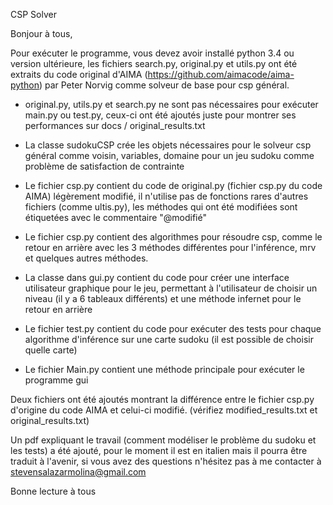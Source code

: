 CSP Solver 

Bonjour à tous, 

Pour exécuter le programme, vous devez avoir installé python 3.4 ou version ultérieure, les fichiers search.py, original.py et utils.py ont été extraits du code original d'AIMA (https://github.com/aimacode/aima-python) par Peter Norvig comme solveur de base pour csp général.

- original.py, utils.py et search.py ne sont pas nécessaires pour exécuter main.py ou test.py, ceux-ci ont été ajoutés juste pour montrer ses performances sur docs / original_results.txt

- La classe sudokuCSP crée les objets nécessaires pour le solveur csp général comme voisin, variables, domaine pour un jeu sudoku comme problème de satisfaction de contrainte

- Le fichier csp.py contient du code de original.py (fichier csp.py du code AIMA) légèrement modifié, il n'utilise pas de fonctions rares d'autres fichiers (comme ultis.py), les méthodes qui ont été modifiées sont étiquetées avec le commentaire "@modifié"

- Le fichier csp.py contient des algorithmes pour résoudre csp, comme le retour en arrière avec les 3 méthodes différentes pour l'inférence, mrv et quelques autres méthodes.

- La classe dans gui.py contient du code pour créer une interface utilisateur graphique pour le jeu, permettant à l'utilisateur de choisir un niveau (il y a 6 tableaux différents) et une méthode infernet pour le retour en arrière

- Le fichier test.py contient du code pour exécuter des tests pour chaque algorithme d'inférence sur une carte sudoku (il est possible de choisir quelle carte)

- Le fichier Main.py contient une méthode principale pour exécuter le programme gui

Deux fichiers ont été ajoutés montrant la différence entre le fichier csp.py d'origine du code AIMA et celui-ci modifié. (vérifiez modified_results.txt et original_results.txt)

Un pdf expliquant le travail (comment modéliser le problème du sudoku et les tests) a été ajouté, pour le moment il est en italien mais il pourra être traduit à l'avenir, si vous avez des questions n'hésitez pas à me contacter à stevensalazarmolina@gmail.com


Bonne lecture à tous 

